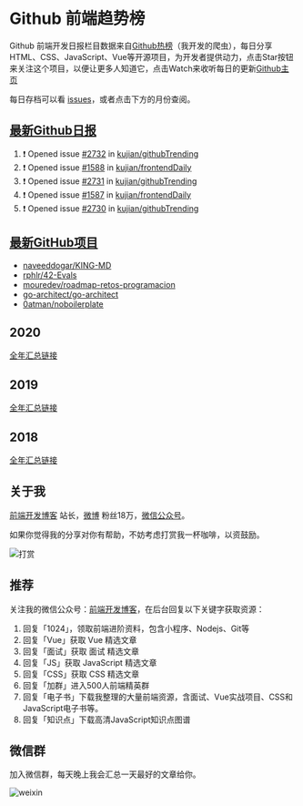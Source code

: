# Github 前端趋势榜

Github 前端开发日报栏目数据来自[Github热榜](https://github.qdkfweb.cn/)（我开发的爬虫），每日分享HTML、CSS、JavaScript、Vue等开源项目，为开发者提供动力，点击Star按钮来关注这个项目，以便让更多人知道它，点击Watch来收听每日的更新[Github主页](https://github.com/kujian/githubTrending)

每日存档可以看 [issues](https://github.com/kujian/githubTrending/issues)，或者点击下方的月份查阅。

## [最新Github日报](https://github.com/kujian/githubTrending/issues)

<!--START_SECTION:activity-->
1. ❗ Opened issue [#2732](https://github.com/kujian/githubTrending/issues/2732) in [kujian/githubTrending](https://github.com/kujian/githubTrending)
2. ❗ Opened issue [#1588](https://github.com/kujian/frontendDaily/issues/1588) in [kujian/frontendDaily](https://github.com/kujian/frontendDaily)
3. ❗ Opened issue [#2731](https://github.com/kujian/githubTrending/issues/2731) in [kujian/githubTrending](https://github.com/kujian/githubTrending)
4. ❗ Opened issue [#1587](https://github.com/kujian/frontendDaily/issues/1587) in [kujian/frontendDaily](https://github.com/kujian/frontendDaily)
5. ❗ Opened issue [#2730](https://github.com/kujian/githubTrending/issues/2730) in [kujian/githubTrending](https://github.com/kujian/githubTrending)
<!--END_SECTION:activity-->


## [最新GitHub项目](https://github.qdkfweb.cn/)

<!-- BLOG-POST-LIST:START -->
- [naveeddogar/KING-MD](https://github.qdkfweb.cn/naveeddogar-king-md/)
- [rphlr/42-Evals](https://github.qdkfweb.cn/rphlr-42-evals/)
- [mouredev/roadmap-retos-programacion](https://github.qdkfweb.cn/mouredev-roadmap-retos-programacion/)
- [go-architect/go-architect](https://github.qdkfweb.cn/go-architect-go-architect/)
- [0atman/noboilerplate](https://github.qdkfweb.cn/0atman-noboilerplate/)
<!-- BLOG-POST-LIST:END -->

## 2020
[全年汇总链接](https://github.com/kujian/githubTrending/tree/master/2020)
## 2019
[全年汇总链接](https://github.com/kujian/githubTrending/tree/master/2019)

## 2018
[全年汇总链接](https://github.com/kujian/githubTrending/tree/master/2018)

## 关于我

[前端开发博客](https://qdkfweb.cn/) 站长，[微博](https://weibo.com/kujian) 粉丝18万，[微信公众号](https://open.weixin.qq.com/qr/code?username=caibaojian_com)。


如果你觉得我的分享对你有帮助，不妨考虑打赏我一杯咖啡，以资鼓励。

![打赏](https://upload-images.jianshu.io/upload_images/570843-db4053c67a8c9ea9.png)

## 推荐

关注我的微信公众号：[前端开发博客](https://open.weixin.qq.com/qr/code?username=caibaojian_com)，在后台回复以下关键字获取资源：

1. 回复「1024」，领取前端进阶资料，包含小程序、Nodejs、Git等
2. 回复「Vue」获取 Vue 精选文章
3. 回复「面试」获取 面试 精选文章
4. 回复「JS」获取 JavaScript 精选文章
5. 回复「CSS」获取 CSS 精选文章
6. 回复「加群」进入500人前端精英群
7. 回复「电子书」下载我整理的大量前端资源，含面试、Vue实战项目、CSS和JavaScript电子书等。
8. 回复「知识点」下载高清JavaScript知识点图谱

## 微信群

加入微信群，每天晚上我会汇总一天最好的文章给你。

![weixin](https://user-images.githubusercontent.com/3055447/38468989-651132ac-3b80-11e8-8e6b-15122322a9d7.png)
